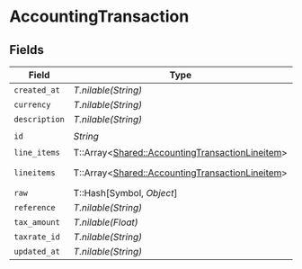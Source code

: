 # AccountingTransaction


## Fields

| Field                                                                                                   | Type                                                                                                    | Required                                                                                                | Description                                                                                             |
| ------------------------------------------------------------------------------------------------------- | ------------------------------------------------------------------------------------------------------- | ------------------------------------------------------------------------------------------------------- | ------------------------------------------------------------------------------------------------------- |
| `created_at`                                                                                            | *T.nilable(String)*                                                                                     | :heavy_minus_sign:                                                                                      | N/A                                                                                                     |
| `currency`                                                                                              | *T.nilable(String)*                                                                                     | :heavy_minus_sign:                                                                                      | N/A                                                                                                     |
| `description`                                                                                           | *T.nilable(String)*                                                                                     | :heavy_minus_sign:                                                                                      | N/A                                                                                                     |
| `id`                                                                                                    | *String*                                                                                                | :heavy_check_mark:                                                                                      | N/A                                                                                                     |
| `line_items`                                                                                            | T::Array<[Shared::AccountingTransactionLineitem](../../models/shared/accountingtransactionlineitem.md)> | :heavy_minus_sign:                                                                                      | N/A                                                                                                     |
| `lineitems`                                                                                             | T::Array<[Shared::AccountingTransactionLineitem](../../models/shared/accountingtransactionlineitem.md)> | :heavy_minus_sign:                                                                                      | new field name                                                                                          |
| `raw`                                                                                                   | T::Hash[Symbol, *Object*]                                                                               | :heavy_minus_sign:                                                                                      | N/A                                                                                                     |
| `reference`                                                                                             | *T.nilable(String)*                                                                                     | :heavy_minus_sign:                                                                                      | N/A                                                                                                     |
| `tax_amount`                                                                                            | *T.nilable(Float)*                                                                                      | :heavy_minus_sign:                                                                                      | N/A                                                                                                     |
| `taxrate_id`                                                                                            | *T.nilable(String)*                                                                                     | :heavy_minus_sign:                                                                                      | N/A                                                                                                     |
| `updated_at`                                                                                            | *T.nilable(String)*                                                                                     | :heavy_minus_sign:                                                                                      | N/A                                                                                                     |